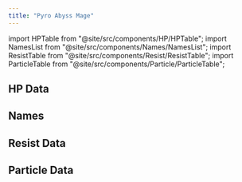 ```yaml
---
title: "Pyro Abyss Mage"
---
```


import HPTable from "@site/src/components/HP/HPTable";
import NamesList from "@site/src/components/Names/NamesList";
import ResistTable from "@site/src/components/Resist/ResistTable";
import ParticleTable from "@site/src/components/Particle/ParticleTable";

## HP Data

<HPTable item_key="pyroabyssmage" data_src="enemy" />

## Names

<NamesList item_key="pyroabyssmage" data_src="enemy" />

## Resist Data

<ResistTable item_key="pyroabyssmage" data_src="enemy" />

## Particle Data

<ParticleTable item_key="pyroabyssmage" data_src="enemy" />